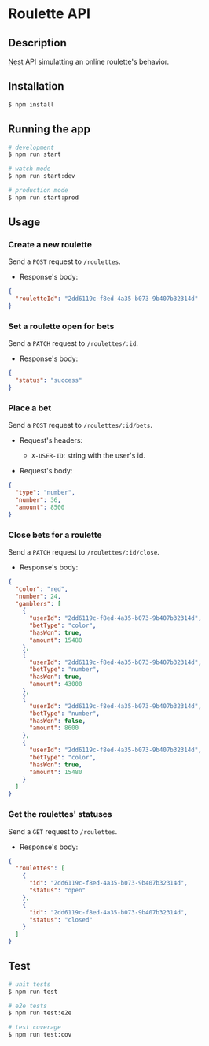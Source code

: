 # Roulette API

## Description

[Nest](https://github.com/nestjs/nest) API simulatting an online roulette's behavior.

## Installation

```bash
$ npm install
```

## Running the app

```bash
# development
$ npm run start

# watch mode
$ npm run start:dev

# production mode
$ npm run start:prod
```

## Usage

### Create a new roulette

Send a `POST` request to `/roulettes`.

- Response's body:

```json
{
  "rouletteId": "2dd6119c-f8ed-4a35-b073-9b407b32314d"
}
```

### Set a roulette open for bets

Send a `PATCH` request to `/roulettes/:id`.

- Response's body:

```json
{
  "status": "success"
}
```

### Place a bet

Send a `POST` request to `/roulettes/:id/bets`.

- Request's headers:

  - `X-USER-ID`: string with the user's id.

- Request's body:

```json
{
  "type": "number",
  "number": 36,
  "amount": 8500
}
```

### Close bets for a roulette

Send a `PATCH` request to `/roulettes/:id/close`.

- Response's body:

```json
{
  "color": "red",
  "number": 24,
  "gamblers": [
    {
      "userId": "2dd6119c-f8ed-4a35-b073-9b407b32314d",
      "betType": "color",
      "hasWon": true,
      "amount": 15480
    },
    {
      "userId": "2dd6119c-f8ed-4a35-b073-9b407b32314d",
      "betType": "number",
      "hasWon": true,
      "amount": 43000
    },
    {
      "userId": "2dd6119c-f8ed-4a35-b073-9b407b32314d",
      "betType": "number",
      "hasWon": false,
      "amount": 8600
    },
    {
      "userId": "2dd6119c-f8ed-4a35-b073-9b407b32314d",
      "betType": "color",
      "hasWon": true,
      "amount": 15480
    }
  ]
}
```

### Get the roulettes' statuses

Send a `GET` request to `/roulettes`.

- Response's body:

```json
{
  "roulettes": [
    {
      "id": "2dd6119c-f8ed-4a35-b073-9b407b32314d",
      "status": "open"
    },
    {
      "id": "2dd6119c-f8ed-4a35-b073-9b407b32314d",
      "status": "closed"
    }
  ]
}
```

## Test

```bash
# unit tests
$ npm run test

# e2e tests
$ npm run test:e2e

# test coverage
$ npm run test:cov
```
